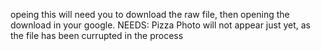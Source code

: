 opeing this will need you to download the raw file, then opening the download in your google.
NEEDS:
Pizza Photo will not appear just yet, as the file has been currupted in the process

